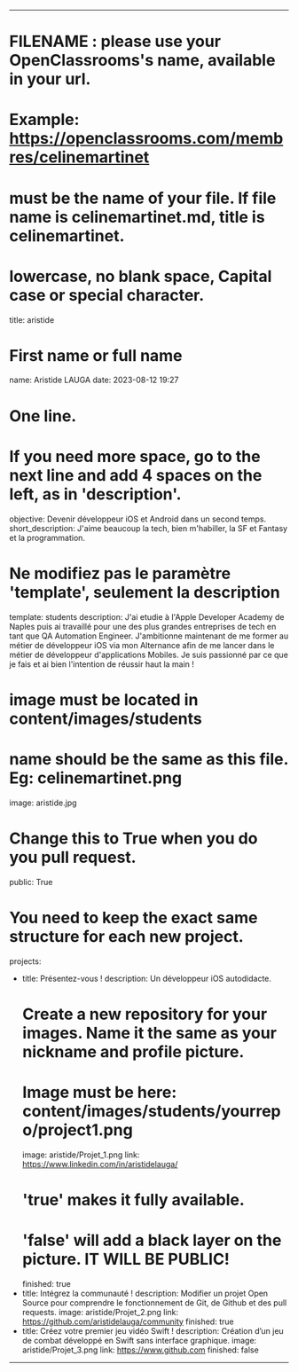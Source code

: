 ---

# FILENAME : please use your OpenClassrooms's name, available in your url.
# Example: https://openclassrooms.com/membres/celinemartinet
# must be the name of your file. If file name is celinemartinet.md, title is celinemartinet.
# lowercase, no blank space, Capital case or special character.
title: aristide

# First name or full name
name: Aristide LAUGA
date: 2023-08-12 19:27

# One line.
# If you need more space, go to the next line and add 4 spaces on the left, as in 'description'.
objective: Devenir développeur iOS et Android dans un second temps.
short_description: J'aime beaucoup la tech, bien m'habiller, la SF et Fantasy et la programmation.

# Ne modifiez pas le paramètre 'template', seulement la description
template: students
description:
    J'ai etudie à l'Apple Developer Academy de Naples puis ai travaillé pour une
    des plus grandes entreprises de tech en tant que QA Automation Engineer.
    J'ambitionne maintenant de me former au métier de développeur iOS via mon 
    Alternance afin de me lancer dans le métier de développeur d'applications
    Mobiles. Je suis passionné par ce que je fais et ai bien l'intention de
    réussir haut la main !

# image must be located in content/images/students
# name should be the same as this file. Eg: celinemartinet.png
image: aristide.jpg

# Change this to True when you do you pull request.
public: True

# You need to keep the exact same structure for each new project.
projects:
  - title: Présentez-vous !
    description: Un développeur iOS autodidacte.
    # Create a new repository for your images. Name it the same as your nickname and profile picture.
    # Image must be here: content/images/students/yourrepo/project1.png
    image: aristide/Projet_1.png
    link: https://www.linkedin.com/in/aristidelauga/
    # 'true' makes it fully available.
    # 'false' will add a black layer on the picture. IT WILL BE PUBLIC!
    finished: true
  - title: Intégrez la communauté !
    description: Modifier un projet Open Source pour comprendre le fonctionnement de Git, de Github et des pull requests. 
    image: aristide/Projet_2.png
    link: https://github.com/aristidelauga/community
    finished: true
  - title: Créez votre premier jeu vidéo Swift !
    description: Création d’un jeu de combat développé en Swift sans interface graphique.
    image: aristide/Projet_3.png
    link: https://www.github.com
    finished: false
---